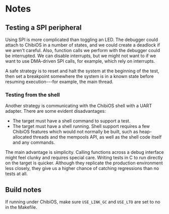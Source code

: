 
# Notes

## Testing a SPI peripheral

Using SPI is more complicated than toggling an LED. The debugger could attach to
ChibiOS in a number of states, and we could create a deadlock if we aren't
careful. Also, function calls we perform with the debugger could be interrupted.
We can disable interrupts, but we might not want to if we want to use DMA-driven
SPI calls, for example, which rely on interrupts.

A safe strategy is to reset and halt the system at the beginning of the test,
then set a breakpoint somewhere the system is in a known state before resuming
execution---for example, the main thread.

### Testing from the shell

Another strategy is communicating with the ChibiOS shell with a UART adapter.
There are some evident disadvantages:
- The target must have a shell command to support a test.
- The target must have a shell running. Shell support requires a few ChibiOS
  features which would not normally be built, such as heap-allocated threads
  and the mempools API, as well as the shell code itself and any commands.

The main advantage is simplicity. Calling functions across a debug interface
might feel clunky and requires special care. Writing tests in C to run directly
on the target is quicker. Although they replicate the production environment
less closely, they give us a higher chance of catching regressions than no
tests at all.


## Build notes

If running under ChibiOS, make sure `USE_LINK_GC` and `USE_LTO` are set to no in
the Makefile.
